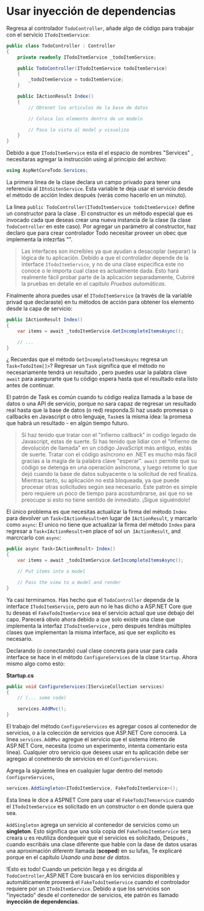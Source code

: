 # Usar inyección de dependencias
Regresa al controlador `TodoController`, añade algo de código para trabajar con el servicio `ITodoItemService`:

```csharp
public class TodoController : Controller
{
    private readonly ITodoItemService _todoItemService;

    public TodoController(ITodoItemService todoItemService)
    {
        _todoItemService = todoItemService;
    }

    public IActionResult Index()
    {
        // Obtenet los articulos de la base de datos

        // Coloca los elemento dentro de un modelo

        // Pasa la vista al model y visualiza
    }
}
```

Debido a que `ITodoItemService` esta el el espacio de nombres "Services" , necesitaras agregar la instrucción using al principio del archivo:

```csharp
using AspNetCoreTodo.Services;
```

La primera linea de la clase declara un campo privado para tener una referencia al `IDtoSitenService`. Esta variable te deja usar el servicio desde el método de acción Index después (verás como hacerlo en un minuto).

La linea `public TodoController(ITodoItemService todoItemService)` define un constructor para la clase . El constructor es un método especial que es invocado cada que deseas crear una nueva instancia de la clase (la clase `TodoController` en este caso). Por agregar un parámetro al constructor, haz declaro que para crear controlador Todo necesitar proveer un obec que implementa la intezrfas "".

> Las interfaces son increíbles ya que ayudan a desacoplar (separar) la lógica de tu aplicación. Debido a que el controlador depende de la interface `ITodoItemService`, y no de una clase especifica este no conoce o le importa cual clase es actualmente dada. Esto hará realmente fácil probar parte de la aplicación separadamente, Cubriré la pruebas en detalle en el capitulo _Pruebas automáticas_.

Finalmente ahora puedes usar el `ITodoItemService` (a través de la variable privad que declaraste) en tu métodos de acción para obtener los elemento desde la capa de servicio:

```csharp
public IActionResult Index()
{
    var items = await _todoItemService.GetIncompleteItemsAsync();

    // ...
}
```

¿ Recuerdas que el método `GetIncompleteItemsAsync` regresa un `Task<TodoItem[]>`? Regresar un `Task` significa que el método no necesariamente tendrá un resultado , pero puedes usar la palabra clave `await` para asegurarte que tu código espera hasta que el resultado esta listo antes de continuar. 

El patrón de Task es común cuando tu código realiza llamada a la base de datos o una API de servicio, porque no sara capaz de regresar un resultado real hasta que la base de datos (o red) responda.Si haz usado promesas o callbacks en Javascript o otro lenguaje, `Task`es la misma idea: la promesa que habrá un resultado  - en algún tiempo futuro.

> Si haz tenido que tratar con el "infierno callback" in codigo legado de Javascript, estas de suerte.
> Si has tenido que lidiar con el "infierno de devolución de llamada" en un código JavaScript más antiguo, estás de suerte. Tratar con el código asíncrono en .NET es mucho más fácil gracias a la magia de la palabra clave "esperar". `await` permite que su código se detenga en una operación asíncrona, y luego retome lo que dejó cuando la base de datos subyacente o la solicitud de red finaliza. Mientras tanto, su aplicación no está bloqueada, ya que puede procesar otras solicitudes según sea necesario. Este patrón es simple pero requiere un poco de tiempo para acostumbrarse, así que no se preocupe si esto no tiene sentido de inmediato. ¡Sigue siguiéndolo!

El único problema es que necesitas actualizar la firma del método `Index` para devolver un `Task<IActionResult>`en lugar de `IActionResult`, y marcarlo como `async`:
El unico no tiene que actualizar la firma del método `Index` para regresar a `Task<IActionResult>`en place of sol un` IActionResult`, and marcrcarlo con `async`:
```csharp
public async Task<IActionResult> Index()
{
    var items = await _todoItemService.GetIncompleteItemsAsync();

    // Put items into a model

    // Pass the view to a model and render
}
```

Ya casi terminamos. Has hecho que el `TodoController` dependa de la interface `ITodoItemService`, pero aun no le has dicho a ASP.NET Core que tu deseas el `FakeTodoItemService` sea el servicio actual que use debajo del capo. Parecerá obvio ahora debido a que solo existe una clase que implementa la interfaz `ITodoItemService` , pero después tendrás múltiples clases que implementan la misma interface, asi que ser explicito es necesario.

Declarando (o conectando) cual clase concreta para usar para cada interface  se hace in el método `ConfigureServices` de la clase `Startup`. Ahora mismo algo como esto:

**Startup.cs**

```csharp
public void ConfigureServices(IServiceCollection services)
{
    // (... some code)

    services.AddMvc();
}
```

El trabajo del método `ConfigureServices` es agregar cosos al contenedor de servicios, o a la colección de servicios que ASP.NET Core conocerá. La linea `services.AddMvc` agregue el servicio que el sistema interno de ASP.NET Core, necesita (como un experimento, intenta comentario esta linea). Cualquier otro servicio que desees usar en tu aplicación debe ser agregao al conetnerdo de servicios en el `ConfigureServices`.

Agrega la siguiente linea en cualquier lugar dentro del metodo `ConfigureServices`,

```csharp
services.AddSingleton<ITodoItemService, FakeTodoItemService>();
```

Esta linea le dice a ASPNET Core para usar el `FakeTodoITemservice` cuando el  `ITodoItemService` es solicitado en un constructor o en donde quiera que sea.

`AddSingleton` agrega un servicio al contenedor de servicios como un **singleton**. Esto significa que una sola copia del `FakeTodoItemService` sera creara u es reutiliza dondequeir que el servicios es solicitado, Después , cuando escribáis una clase diferente que hable con la dase de datos usaras una aproximación diferentr llamada (**scoped**) en su lufas, Te explicaré porque en el capítulo _Usando una base de datos_.

!Esto es todo! Cuando un petición llega y es dirigida al `TodoController`,ASP.NET Core buscará en los servicios disponibles y automáticamente proveerá el `FakeTodoItemService` cuando el controlador requiere por un `ITodoItemService`. Debido a que los servicios son "inyectado" desde el contenedor de servicios, ete patrón es llamado **inyección de dependencias**.
